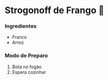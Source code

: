 # Strogonoff de Frango :chicken:

### Ingredientes



- Franco
- Arroz

### Modo de Preparo

1. Bota no fogão
2. Espera cozinhar




